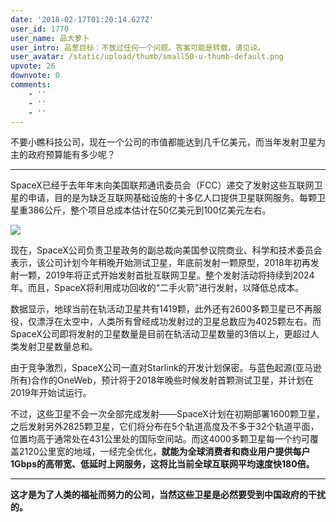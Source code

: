 ```yaml
---
date: '2018-02-17T01:20:14.627Z'
user_id: 1770
user_name: 品大萝卜
user_intro: 品葱目标：不放过任何一个问题。答案可能是转载，请见谅。
user_avatar: /static/upload/thumb/small50-u-thumb-default.png
upvote: 26
downvote: 0
comments:
    - ''
    - ''
    - ''
---
```


不要小瞧科技公司，现在一个公司的市值都能达到几千亿美元，而当年发射卫星为主的政府预算能有多少呢？

---

SpaceX已经于去年年末向美国联邦通讯委员会（FCC）递交了发射这些互联网卫星的申请，目的是为缺乏互联网基础设施的十多亿人口提供卫星联网服务。每颗卫星重386公斤，整个项目总成本估计在50亿美元到100亿美元左右。

  

[![](https://archive.is/PjCzB/4217ddcf16f0a6f12de4445cb4a86330aaed67e7.jpg)](https://archive.is/PjCzB/4217ddcf16f0a6f12de4445cb4a86330aaed67e7.jpg)  

  

现在，SpaceX公司负责卫星政务的副总裁向美国参议院商业、科学和技术委员会表示，该公司计划今年稍晚开始测试卫星，年底前发射一颗原型，2018年初再发射一颗，2019年将正式开始发射首批互联网卫星。整个发射活动将持续到2024年。而且，SpaceX将利用成功回收的“二手火箭”进行发射，以降低总成本。

数据显示，地球当前在轨活动卫星共有1419颗，此外还有2600多颗卫星已不再服役，仅漂浮在太空中，人类所有曾经成功发射过的卫星总数应为4025颗左右。而SpaceX公司即将发射的卫星数量是目前在轨活动卫星数量的3倍以上，更超过人类发射卫星数量总和。

由于竞争激烈，SpaceX公司一直对Starlink的开发计划保密。与蓝色起源(亚马逊所有)合作的OneWeb，预计将于2018年晚些时候发射首颗测试卫星，并计划在2019年开始试运行。

不过，这些卫星不会一次全部完成发射——SpaceX计划在初期部署1600颗卫星，之后发射另外2825颗卫星，它们将分布在5个轨道高度及不多于32个轨道平面，位置均高于通常处在431公里处的国际空间站。而这4000多颗卫星每一个约可覆盖2120公里宽的地域，一经完全优化，**就能为全球消费者和商业用户提供每户1Gbps的高带宽、低延时上网服务，这将比当前全球互联网平均速度快180倍。**

---

**这才是为了人类的福祉而努力的公司，当然这些卫星是必然要受到中国政府的干扰的。**
